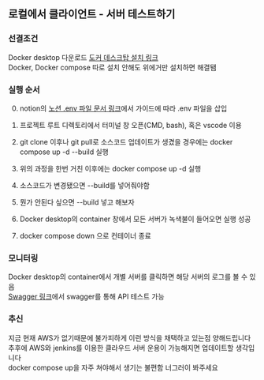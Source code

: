 ## 로컬에서 클라이언트 - 서버 테스트하기

### 선결조건
Docker desktop 다운로드 [도커 데스크탑 설치 링크](https://docs.docker.com/desktop/setup/install/windows-install/)<br>
Docker, Docker compose 따로 설치 안해도 위에거만 설치하면 해결됌

### 실행 순서
0. notion의 [노션 .env 파일 문서 링크](https://www.notion.so/INFRA-END-1ac7af7f90a080bc8527c65a67ae7bb0)에서 가이드에 따라 .env 파일을 삽입

1. 프로젝트 루트 디렉토리에서 터미널 창 오픈(CMD, bash), 혹은 vscode 이용

2. git clone 이후나 git pull로 소스코드 업데이트가 생겼을 경우에는 docker compose up -d --build 실행<br>

3. 위의 과정을 한번 거친 이후에는 docker compose up -d 실행<br>

4. 소스코드가 변경됐으면 --build를 넣어줘야함

5. 뭔가 안된다 싶으면 --build 넣고 해보자

6. Docker desktop의 container 창에서 모든 서버가 녹색불이 들어오면 실행 성공

7. docker compose down 으로 컨테이너 종료

### 모니터링
Docker desktop의 container에서 개별 서버를 클릭하면 해당 서버의 로그를 볼 수 있음<br>
[Swagger 링크](http://localhost:8080/swagger-ui/index.html)에서 swagger를 통해 API 테스트 가능

### 추신
지금 현재 AWS가 없기때문에 불가피하게 이런 방식을 채택하고 있는점 양해드립니다<br>
추후에 AWS와 jenkins를 이용한 클라우드 서버 운용이 가능해지면 업데이트할 생각입니다<br>
docker compose up을 자주 쳐야해서 생기는 불편함 너그러이 봐주세요


